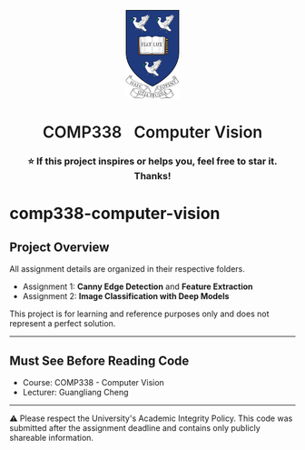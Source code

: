 <p align="center">
  <a href="https://www.liverpool.ac.uk/" target="blank">
    <img src="Liverpool_logo.png" alt="Logo" height="156">
  </a>
</p>

<h1 align="center" style="font-weight: 600">COMP338 &nbsp;&nbsp;Computer Vision</h1>
<h3 align="center">⭐ If this project inspires or helps you, feel free to star it. Thanks!</h3>

# comp338-computer-vision

## Project Overview

All assignment details are organized in their respective folders.  
- Assignment 1: **Canny Edge Detection** and **Feature Extraction**  
- Assignment 2: **Image Classification with Deep Models**

This project is for learning and reference purposes only and does not represent a perfect solution.

---

## Must See Before Reading Code

* Course: COMP338 - Computer Vision
* Lecturer: Guangliang Cheng

---

⚠ Please respect the University's Academic Integrity Policy. This code was submitted after the assignment deadline and contains only publicly shareable information.
